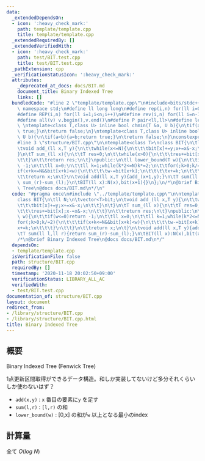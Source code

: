 ```yaml
---
data:
  _extendedDependsOn:
  - icon: ':heavy_check_mark:'
    path: template/template.cpp
    title: template/template.cpp
  _extendedRequiredBy: []
  _extendedVerifiedWith:
  - icon: ':heavy_check_mark:'
    path: test/BIT.test.cpp
    title: test/BIT.test.cpp
  _pathExtension: cpp
  _verificationStatusIcon: ':heavy_check_mark:'
  attributes:
    _deprecated_at_docs: docs/BIT.md
    document_title: Binary Indexed Tree
    links: []
  bundledCode: "#line 2 \"template/template.cpp\"\n#include<bits/stdc++.h>\nusing\
    \ namespace std;\n#define ll long long\n#define rep(i,n) for(ll i=0;i<n;i++)\n\
    #define REP(i,n) for(ll i=1;i<n;i++)\n#define rev(i,n) for(ll i=n-1;i>=0;i--)\n\
    #define all(v) v.begin(),v.end()\n#define P pair<ll,ll>\n#define len(s) (ll)s.size()\n\
    \ \ntemplate<class T,class U> inline bool chmin(T &a, U b){\n\tif(a>b){a=b;return\
    \ true;}\n\treturn false;\n}\ntemplate<class T,class U> inline bool chmax(T &a,\
    \ U b){\n\tif(a<b){a=b;return true;}\n\treturn false;\n}\nconstexpr ll inf = 3e18;\n\
    #line 3 \"structure/BIT.cpp\"\n\ntemplate<class T>\nclass BIT{\n\tll N;\n\tvector<T>bit;\n\
    \tvoid add_(ll x,T y){\n\t\twhile(x<=N){\n\t\t\tbit[x]+=y;x+=x&-x;\n\t\t}\n\t\
    }\n\tT sum_(ll x){\n\t\tT res=0;\n\t\twhile(x>0){\n\t\t\tres+=bit[x];x-=x&-x;\n\
    \t\t}\n\t\treturn res;\n\t}\npublic:\n\tll lower_bound(T w){\n\t\tif(w<=0)return\
    \ -1;\n\t\tll x=0;\n\t\tll k=1;while(k*2<=N)k*=2;\n\t\tfor(;k>0;k/=2){\n\t\t\t\
    if(x+k<=N&&bit[x+k]<w){\n\t\t\t\tw-=bit[x+k];\n\t\t\t\tx+=k;\n\t\t\t}\n\t\t}\n\
    \t\treturn x;\n\t}\n\tvoid add(ll x,T y){add_(x+1,y);}\n\tT sum(ll l,ll r){return\
    \ sum_(r)-sum_(l);}\n\tBIT(ll x):N(x),bit(x+1){}\n};\n/*\n@brief Binary Indexed\
    \ Tree\n@docs docs/BIT.md\n*/\n"
  code: "#pragma once\n#include \"../template/template.cpp\"\n\ntemplate<class T>\n\
    class BIT{\n\tll N;\n\tvector<T>bit;\n\tvoid add_(ll x,T y){\n\t\twhile(x<=N){\n\
    \t\t\tbit[x]+=y;x+=x&-x;\n\t\t}\n\t}\n\tT sum_(ll x){\n\t\tT res=0;\n\t\twhile(x>0){\n\
    \t\t\tres+=bit[x];x-=x&-x;\n\t\t}\n\t\treturn res;\n\t}\npublic:\n\tll lower_bound(T\
    \ w){\n\t\tif(w<=0)return -1;\n\t\tll x=0;\n\t\tll k=1;while(k*2<=N)k*=2;\n\t\t\
    for(;k>0;k/=2){\n\t\t\tif(x+k<=N&&bit[x+k]<w){\n\t\t\t\tw-=bit[x+k];\n\t\t\t\t\
    x+=k;\n\t\t\t}\n\t\t}\n\t\treturn x;\n\t}\n\tvoid add(ll x,T y){add_(x+1,y);}\n\
    \tT sum(ll l,ll r){return sum_(r)-sum_(l);}\n\tBIT(ll x):N(x),bit(x+1){}\n};\n\
    /*\n@brief Binary Indexed Tree\n@docs docs/BIT.md\n*/"
  dependsOn:
  - template/template.cpp
  isVerificationFile: false
  path: structure/BIT.cpp
  requiredBy: []
  timestamp: '2020-11-18 20:02:50+09:00'
  verificationStatus: LIBRARY_ALL_AC
  verifiedWith:
  - test/BIT.test.cpp
documentation_of: structure/BIT.cpp
layout: document
redirect_from:
- /library/structure/BIT.cpp
- /library/structure/BIT.cpp.html
title: Binary Indexed Tree
---
```

## 概要

Binary Indexed Tree (Fenwick Tree)

1点更新区間取得ができるデータ構造。和しか実装してないけど多分それくらいしか使わないはず？

- ```add(x,y)``` : ```x``` 番目の要素に```y``` を足す
- ```sum(l,r)``` : ```[l,r)``` の和
- ```lower_bound(w)``` : [0,x] の和が```w``` 以上となる最小のindex

## 計算量

全て $O(log\ N)$